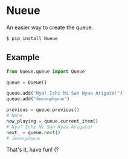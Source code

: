 # Nueue

An easier way to create the queue.

```py
$ pip install Nueue
```

## Example

```py
from Nueue.queue import Queue

queue = Queue()

queue.add("Nya! Ichi Ni San Nyaa Arigato!")
queue.add("พี่ชอบหนูที่สุดเลย")

previous = queue.previous()
# None
now_playing = queue.current_item()
# Nya! Ichi Ni San Nyaa Arigato!
next_ = queue.next()
# พี่ชอบหนูที่สุดเลย
```

That's it, have fun! (?
